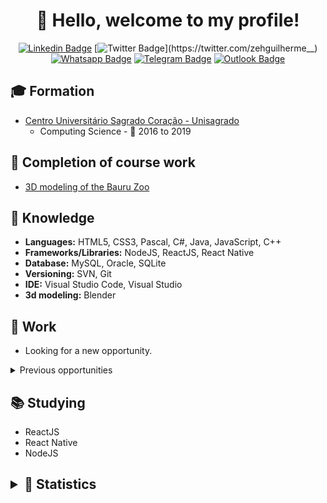 <h1 align="center">
  👋 Hello, welcome to my profile!
</h1>

<div align="center">

[![Linkedin Badge](https://img.shields.io/badge/-LinkedIn-blue?style=flat-square&logo=Linkedin&logoColor=white&link=http://linkedin.com/in/jos%C3%A9-guilherme-paro-monteiro-tomaine)](http://linkedin.com/in/jos%C3%A9-guilherme-paro-monteiro-tomaine)
[![Twitter Badge](https://img.shields.io/badge/-Twitter-1ca0f1?style=flat-square&labelColor=1ca0f1&logo=twitter&logoColor=white&link=https://twitter.com/zehguilherme__)](https://twitter.com/zehguilherme__)
[![Whatsapp Badge](https://img.shields.io/badge/-Whatsapp-4CA143?style=flat-square&labelColor=4CA143&logo=whatsapp&logoColor=white&link=https://api.whatsapp.com/send?phone=5514981195569)](https://api.whatsapp.com/send?phone=5514981195569)
[![Telegram Badge](https://img.shields.io/badge/-Telegram-1ca0f1?style=flat-square&labelColor=1ca0f1&logo=telegram&logoColor=white&link=https://t.me/zehguilherme)](https://t.me/zehguilherme)
[![Outlook Badge](https://img.shields.io/badge/-Outlook-0000FF?style=flat-square&labelColor=0000FF&logo=gmail&logoColor=white&link=mailto:jgtomaine@hotmail.com)](mailto:jgtomaine@hotmail.com)

</div>

## 🎓 Formation

- [Centro Universitário Sagrado Coração - Unisagrado](https://unisagrado.edu.br/)
  - Computing Science - 📆 2016 to 2019

## 📔 Completion of course work

- [3D modeling of the Bauru Zoo](https://github.com/zehguilherme/tcc-rv-zoo-bauru)

## 🚀 Knowledge

- **Languages:** HTML5, CSS3, Pascal, C#, Java, JavaScript, C++
- **Frameworks/Libraries:** NodeJS, ReactJS, React Native
- **Database:** MySQL, Oracle, SQLite
- **Versioning:** SVN, Git
- **IDE:** Visual Studio Code, Visual Studio
- **3d modeling:** Blender

## 💼 Work

- Looking for a new opportunity.

<details>
  <summary>Previous opportunities</summary>
<br>

- [ABC71 Soluções em Informática S/A](https://www.abc71.com.br/) - 📆 05/11/18 to 15/12/19
- [SpekSciences](https://www.linkedin.com/company/speksciences/) - 📆 01/04/19 to 31/05/19
- [TV Unesp](https://tv.unesp.br/) - 📆 10/09/18 to 17/10/18

</details>


## 📚 Studying

- ReactJS
- React Native
- NodeJS

<h2>
<details>
  <summary>🔢 Statistics</summary>
  <br>

  <div align="center">

  [![José Guilherme Paro Monteiro Tomaine's github stats](https://github-readme-stats-1-steel.vercel.app/api?username=zehguilherme&show_icons=true)](https://github.com/zehguilherme/github-readme-stats)

  </div>

  <div align="center">

  [![Top Langs](https://github-readme-stats-1-steel.vercel.app/api/top-langs/?username=zehguilherme&layout=default)](https://github.com/zehguilherme/github-readme-stats)

  </div>

</details>
</h2>

